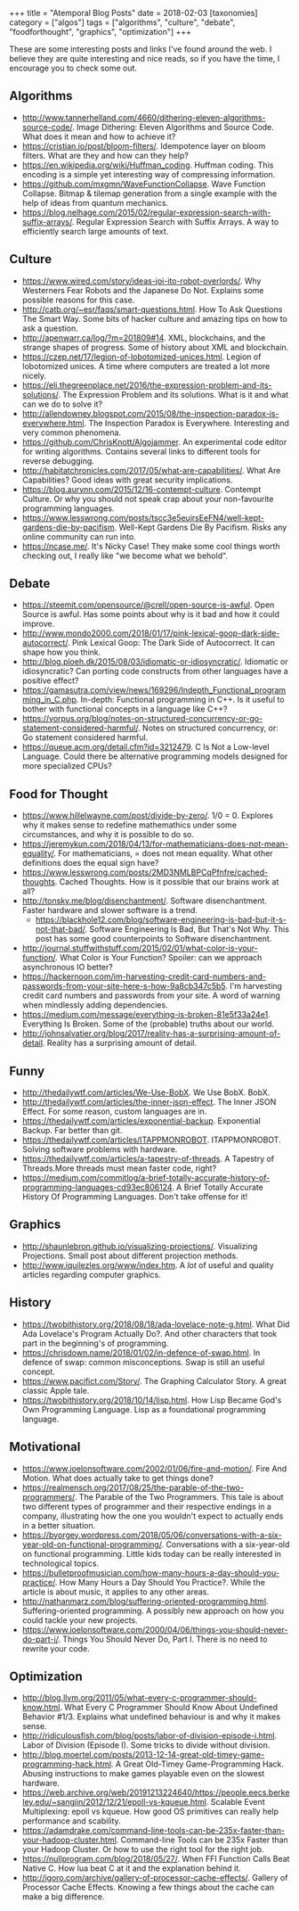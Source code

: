 +++
title = "Atemporal Blog Posts"
date = 2018-02-03
[taxonomies]
category = ["algos"]
tags = ["algorithms", "culture", "debate", "foodforthought", "graphics", "optimization"]
+++

These are some interesting posts and links I've found around the web. I believe they are quite interesting and nice reads, so if you have the time, I encourage you to check some out.

Algorithms
----------

* http://www.tannerhelland.com/4660/dithering-eleven-algorithms-source-code/. Image Dithering: Eleven Algorithms and Source Code. What does it mean and how to achieve it?
* https://cristian.io/post/bloom-filters/. Idempotence layer on bloom filters. What are they and how can they help?
* https://en.wikipedia.org/wiki/Huffman_coding. Huffman coding. This encoding is a simple yet interesting way of compressing information.
* https://github.com/mxgmn/WaveFunctionCollapse. Wave Function Collapse. Bitmap & tilemap generation from a single example with the help of ideas from quantum mechanics.
* https://blog.nelhage.com/2015/02/regular-expression-search-with-suffix-arrays/. Regular Expression Search with Suffix Arrays. A way to efficiently search large amounts of text.


Culture
-------

* https://www.wired.com/story/ideas-joi-ito-robot-overlords/. Why Westerners Fear Robots and the Japanese Do Not. Explains some possible reasons for this case.
* http://catb.org/~esr/faqs/smart-questions.html. How To Ask Questions The Smart Way. Some bits of hacker culture and amazing tips on how to ask a question.
* http://apenwarr.ca/log/?m=201809#14. XML, blockchains, and the strange shapes of progress. Some of history about XML and blockchain.
* https://czep.net/17/legion-of-lobotomized-unices.html. Legion of lobotomized unices. A time where computers are treated a lot more nicely.
* https://eli.thegreenplace.net/2016/the-expression-problem-and-its-solutions/.  The Expression Problem and its solutions. What is it and what can we do to solve it?
* http://allendowney.blogspot.com/2015/08/the-inspection-paradox-is-everywhere.html. The Inspection Paradox is Everywhere. Interesting and very common phenomena.
* https://github.com/ChrisKnott/Algojammer. An experimental code editor for writing algorithms. Contains several links to different tools for reverse debugging.
* http://habitatchronicles.com/2017/05/what-are-capabilities/. What Are Capabilities? Good ideas with great security implications.
* https://blog.aurynn.com/2015/12/16-contempt-culture. Contempt Culture. Or why you should not speak crap about your non-favourite programming languages.
* https://www.lesswrong.com/posts/tscc3e5eujrsEeFN4/well-kept-gardens-die-by-pacifism. Well-Kept Gardens Die By Pacifism. Risks any online community can run into.
* https://ncase.me/. It's Nicky Case! They make some cool things worth checking out, I really like "we become what we behold".


Debate
------

* https://steemit.com/opensource/@crell/open-source-is-awful. Open Source is awful. Has some points about why is it bad and how it could improve.
* http://www.mondo2000.com/2018/01/17/pink-lexical-goop-dark-side-autocorrect/. Pink Lexical Goop: The Dark Side of Autocorrect. It can shape how you think.
* http://blog.ploeh.dk/2015/08/03/idiomatic-or-idiosyncratic/. Idiomatic or idiosyncratic? Can porting code constructs from other languages have a positive effect?
* https://gamasutra.com/view/news/169296/Indepth_Functional_programming_in_C.php. In-depth: Functional programming in C++. Is it useful to bother with functional concepts in a language like C++?
* https://vorpus.org/blog/notes-on-structured-concurrency-or-go-statement-considered-harmful/. Notes on structured concurrency, or: Go statement considered harmful.
* https://queue.acm.org/detail.cfm?id=3212479. C Is Not a Low-level Language. Could there be alternative programming models designed for more specialized CPUs?


Food for Thought
----------------

* https://www.hillelwayne.com/post/divide-by-zero/. 1/0 = 0. Explores why it makes sense to redefine mathemathics under some circumstances, and why it is possible to do so.
* https://jeremykun.com/2018/04/13/for-mathematicians-does-not-mean-equality/. For mathematicians, = does not mean equality. What other definitions does the equal sign have?
* https://www.lesswrong.com/posts/2MD3NMLBPCqPfnfre/cached-thoughts. Cached Thoughts. How is it possible that our brains work at all?
* http://tonsky.me/blog/disenchantment/. Software disenchantment. Faster hardware and slower software is a trend.
  * https://blackhole12.com/blog/software-engineering-is-bad-but-it-s-not-that-bad/. Software Engineering Is Bad, But That's Not Why. This post has some good counterpoints to Software disenchantment.
* http://journal.stuffwithstuff.com/2015/02/01/what-color-is-your-function/. What Color is Your Function? Spoiler: can we approach asynchronous IO better?
* https://hackernoon.com/im-harvesting-credit-card-numbers-and-passwords-from-your-site-here-s-how-9a8cb347c5b5. I'm harvesting credit card numbers and passwords from your site. A word of warning when mindlessly adding dependencies.
* https://medium.com/message/everything-is-broken-81e5f33a24e1. Everything Is Broken. Some of the (probable) truths about our world.
* http://johnsalvatier.org/blog/2017/reality-has-a-surprising-amount-of-detail. Reality has a surprising amount of detail.


Funny
-----

* http://thedailywtf.com/articles/We-Use-BobX. We Use BobX. BobX.
* http://thedailywtf.com/articles/the-inner-json-effect. The Inner JSON Effect. For some reason, custom languages are in.
* https://thedailywtf.com/articles/exponential-backup. Exponential Backup. Far better than git.
* https://thedailywtf.com/articles/ITAPPMONROBOT. ITAPPMONROBOT. Solving software problems with hardware.
* https://thedailywtf.com/articles/a-tapestry-of-threads. A Tapestry of Threads.More threads must mean faster code, right?
* https://medium.com/commitlog/a-brief-totally-accurate-history-of-programming-languages-cd93ec806124. A Brief Totally Accurate History Of Programming Languages. Don't take offense for it!


Graphics
--------

* http://shaunlebron.github.io/visualizing-projections/. Visualizing Projections. Small post about different projection methods.
* http://www.iquilezles.org/www/index.htm. A *lot* of useful and quality articles regarding computer graphics.


History
-------

* https://twobithistory.org/2018/08/18/ada-lovelace-note-g.html. What Did Ada Lovelace's Program Actually Do?. And other characters that took part in the beginning's of programming.
* https://chrisdown.name/2018/01/02/in-defence-of-swap.html. In defence of swap: common misconceptions. Swap is still an useful concept.
* https://www.pacifict.com/Story/. The Graphing Calculator Story. A great classic Apple tale.
* https://twobithistory.org/2018/10/14/lisp.html. How Lisp Became God's Own Programming Language. Lisp as a foundational programming language.


Motivational
------------

* https://www.joelonsoftware.com/2002/01/06/fire-and-motion/. Fire And Motion. What does actually take to get things done?
* https://realmensch.org/2017/08/25/the-parable-of-the-two-programmers/. The Parable of the Two Programmers. This tale is about two different types of programmer and their respective endings in a company, illustrating how the one you wouldn't expect to actually ends in a better situation.
* https://byorgey.wordpress.com/2018/05/06/conversations-with-a-six-year-old-on-functional-programming/. Conversations with a six-year-old on functional programming. Little kids today can be really interested in technological topics.
* https://bulletproofmusician.com/how-many-hours-a-day-should-you-practice/. How Many Hours a Day Should You Practice?. While the article is about music, it applies to any other areas.
* http://nathanmarz.com/blog/suffering-oriented-programming.html. Suffering-oriented programming. A possibly new approach on how you could tackle your new projects.
* https://www.joelonsoftware.com/2000/04/06/things-you-should-never-do-part-i/. Things You Should Never Do, Part I. There is no need to rewrite your code.


Optimization
------------

* http://blog.llvm.org/2011/05/what-every-c-programmer-should-know.html. What Every C Programmer Should Know About Undefined Behavior #1/3. Explains what undefined behaviour is and why it makes sense.
* http://ridiculousfish.com/blog/posts/labor-of-division-episode-i.html. Labor of Division (Episode I). Some tricks to divide without division.
* http://blog.moertel.com/posts/2013-12-14-great-old-timey-game-programming-hack.html. A Great Old-Timey Game-Programming Hack. Abusing instructions to make games playable even on the slowest hardware.
* https://web.archive.org/web/20191213224640/https://people.eecs.berkeley.edu/~sangjin/2012/12/21/epoll-vs-kqueue.html. Scalable Event Multiplexing: epoll vs kqueue. How good OS primitives can really help performance and scability.
* https://adamdrake.com/command-line-tools-can-be-235x-faster-than-your-hadoop-cluster.html. Command-line Tools can be 235x Faster than your Hadoop Cluster. Or how to use the right tool for the right job.
* https://nullprogram.com/blog/2018/05/27/. When FFI Function Calls Beat Native C. How lua beat C at it and the explanation behind it.
* http://igoro.com/archive/gallery-of-processor-cache-effects/. Gallery of Processor Cache Effects. Knowing a few things about the cache can make a big difference.
